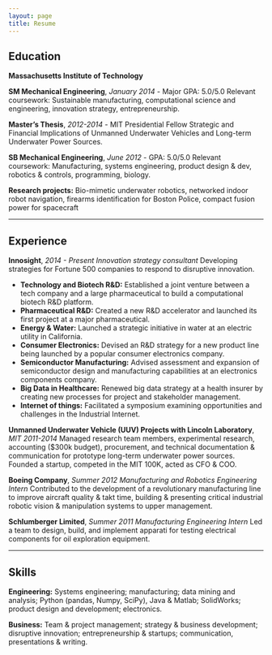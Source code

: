 ```yaml
---
layout: page
title: Resume
---
```


## Education

**Massachusetts Institute of Technology**

**SM Mechanical Engineering**, *January 2014* - Major GPA: 5.0/5.0
Relevant coursework: Sustainable manufacturing, computational science and engineering, innovation strategy, entrepreneurship.

**Master’s Thesis**, *2012-2014* - MIT Presidential Fellow
Strategic and Financial Implications of Unmanned Underwater Vehicles and Long-term Underwater Power Sources.

**SB Mechanical Engineering**, *June 2012* - GPA: 5.0/5.0
Relevant coursework: Manufacturing, systems engineering, product design & dev, robotics & controls, programming, biology.

**Research projects:** Bio-mimetic underwater robotics, networked indoor robot navigation, firearms identification for Boston Police, compact fusion power for spacecraft

----

## Experience

**Innosight**, *2014 - Present*
*Innovation strategy consultant*
Developing strategies for Fortune 500 companies to respond to disruptive innovation.

* **Technology and Biotech R&D:** Established a joint venture between a tech company and a large pharmaceutical to build a computational biotech R&D platform.
* **Pharmaceutical R&D:** Created a new R&D accelerator and launched its first project at a major pharmaceutical.
* **Energy & Water:** Launched a strategic initiative in water at an electric utility in California.
* **Consumer Electronics:** Devised an R&D strategy for a new product line being launched by a popular consumer electronics company.
* **Semiconductor Manufacturing:** Advised assessment and expansion of semiconductor design and manufacturing capabilities at an electronics components company.
* **Big Data in Healthcare:** Renewed big data strategy at a health insurer by creating new processes for project and stakeholder management.
* **Internet of things:** Facilitated a symposium examining opportunities and challenges in the Industrial Internet.

**Unmanned Underwater Vehicle (UUV) Projects with Lincoln Laboratory**, *MIT 2011-2014*
Managed research team members, experimental research, accounting ($300k budget), procurement, and technical documentation & communication for prototype long-term underwater power sources. Founded a startup, competed in the MIT 100K, acted as CFO & COO.

**Boeing Company**, *Summer 2012*
*Manufacturing and Robotics Engineering Intern*
Contributed to the development of a revolutionary manufacturing line to improve aircraft quality & takt time, building & presenting critical industrial robotic vision & manipulation systems to upper management.

**Schlumberger Limited**, *Summer 2011*
*Manufacturing Engineering Intern*
Led a team to design, build, and implement apparati for testing electrical components for oil exploration equipment.

----

## Skills

**Engineering:** Systems engineering; manufacturing; data mining and analysis; Python (pandas, Numpy, SciPy), Java & Matlab; SolidWorks; product design and development; electronics.

**Business:** Team & project management; strategy & business development; disruptive innovation; entrepreneurship & startups; communication, presentations & writing.
